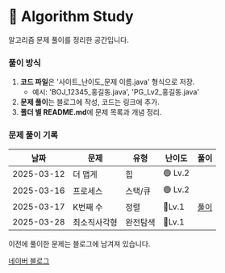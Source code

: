 # 📌 Algorithm Study

알고리즘 문제 풀이를 정리한 공간입니다.



### 풀이 방식
1. **코드 파일**은 '사이트_난이도_문제 이름.java' 형식으로 저장.
    - 예시: 'BOJ_12345_홍길동.java', 'PG_Lv2_홍길동.java'
2. **문제 풀이**는 블로그에 작성, 코드는 링크에 추가.
3. **폴더 별 README.md**에 문제 목록과 개념 정리.

### 문제 풀이 기록

| 날짜 | 문제   | 유형   | 난이도     | 풀이                                                |
|------|------|------|---------|---------------------------------------------------|
|2025-03-12| 더 맵게 | 힙    | 🟢 Lv.2 |                                                   |
|2025-03-16| 프로세스 | 스택/큐 | 🟢 Lv.2 |                                                   |
|2025-03-17| K번째 수 | 정렬   | 🔵Lv.1  | [풀이](https://blog.naver.com/gamakk2/223799781209) |
|2025-03-28| 최소직사각형 | 완전탐색 | 🔵Lv.1 | |
이전에 풀이한 문제는 블로그에 남겨져 있습니다.

[네이버 블로그](https://blog.naver.com/gamakk2/223793678530)
